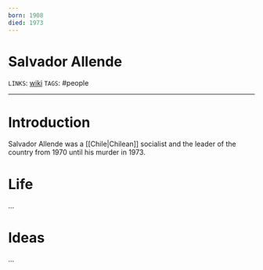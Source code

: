 ```yaml
---
born: 1908
died: 1973
---
```


# Salvador Allende
`LINKS`: [wiki](https://en.wikipedia.org/wiki/Salvador_Allende)
`TAGS`: #people 

---
# Introduction
Salvador Allende was a [[Chile|Chilean]] socialist and the leader of the country from 1970 until his murder in 1973. 

# Life
...

# Ideas
...